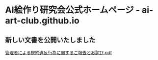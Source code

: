 # AI絵作り研究会公式ホームページ - ai-art-club.github.io


## 新しい文書を公開いたしました


[管理者による規約違反行為に関するご報告とお詫び.pdf](https://ai-art-club.github.io/apologies.pdf/)
